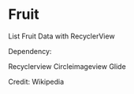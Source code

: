 # Fruit

List Fruit Data with RecyclerView

Dependency:

Recyclerview
Circleimageview
Glide

Credit:
Wikipedia
